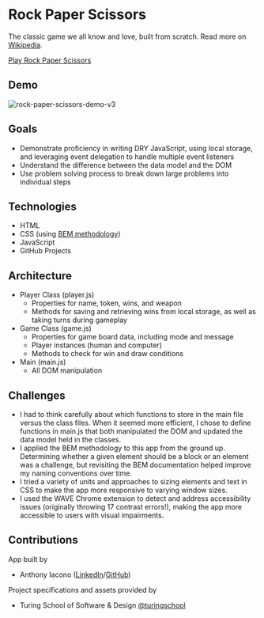 # Rock Paper Scissors
The classic game we all know and love, built from scratch. Read more on [Wikipedia](https://en.wikipedia.org/wiki/Rock_paper_scissors).

[Play Rock Paper Scissors](https://anthony-iacono.github.io/rock-paper-scissors)

## Demo
![rock-paper-scissors-demo-v3](https://user-images.githubusercontent.com/72999840/129432242-f33215ff-a9cd-46e3-88e5-c38da70f7bc9.gif)

## Goals
- Demonstrate proficiency in writing DRY JavaScript, using local storage, and leveraging event delegation to handle multiple event listeners
- Understand the difference between the data model and the DOM
- Use problem solving process to break down large problems into individual steps

## Technologies
- HTML
- CSS (using [BEM methodology](https://en.bem.info/methodology/))
- JavaScript
- GitHub Projects

## Architecture
- Player Class (player.js)
  - Properties for name, token, wins, and weapon
  - Methods for saving and retrieving wins from local storage, as well as taking turns during gameplay
- Game Class (game.js)
  - Properties for game board data, including mode and message
  - Player instances (human and computer)
  - Methods to check for win and draw conditions
- Main (main.js)
  - All DOM manipulation

## Challenges
- I had to think carefully about which functions to store in the main file versus the class files. When it seemed more efficient, I chose to define functions in main.js that both manipulated the DOM and updated the data model held in the classes.
- I applied the BEM methodology to this app from the ground up. Determining whether a given element should be a block or an element was a challenge, but revisiting the BEM documentation helped improve my naming conventions over time.
- I tried a variety of units and approaches to sizing elements and text in CSS to make the app more responsive to varying window sizes.
- I used the WAVE Chrome extension to detect and address accessibility issues (originally throwing 17 contrast errors!), making the app more accessible to users with visual impairments.

## Contributions
App built by
- Anthony Iacono ([LinkedIn](https://linkedin.com/in/anthony-iacono)/[GitHub](https://github.com/anthony-iacono))

Project specifications and assets provided by 
- Turing School of Software & Design [@turingschool](https://github.com/turingschool)
